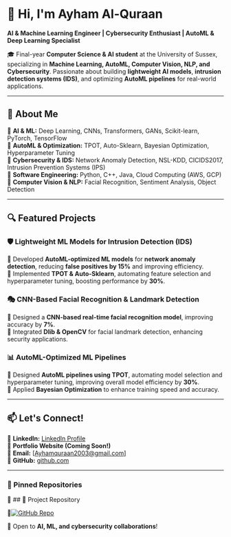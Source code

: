 # 👋 Hi, I'm Ayham Al-Quraan  
**AI & Machine Learning Engineer | Cybersecurity Enthusiast | AutoML & Deep Learning Specialist**

🎓 Final-year **Computer Science & AI student** at the University of Sussex, specializing in **Machine Learning, AutoML, Computer Vision, NLP, and Cybersecurity**. Passionate about building **lightweight AI models**, **intrusion detection systems (IDS)**, and optimizing **AutoML pipelines** for real-world applications.

---

## 🚀 About Me
🔹 **AI & ML:** Deep Learning, CNNs, Transformers, GANs, Scikit-learn, PyTorch, TensorFlow  
🔹 **AutoML & Optimization:** TPOT, Auto-Sklearn, Bayesian Optimization, Hyperparameter Tuning  
🔹 **Cybersecurity & IDS:** Network Anomaly Detection, NSL-KDD, CICIDS2017, Intrusion Prevention Systems (IPS)  
🔹 **Software Engineering:** Python, C++, Java, Cloud Computing (AWS, GCP)  
🔹 **Computer Vision & NLP:** Facial Recognition, Sentiment Analysis, Object Detection  

---

## 🔍 Featured Projects
### 🛡️ **Lightweight ML Models for Intrusion Detection (IDS)**
🔹 Developed **AutoML-optimized ML models** for **network anomaly detection**, reducing **false positives by 15%** and improving efficiency.  
🔹 Implemented **TPOT & Auto-Sklearn**, automating feature selection and hyperparameter tuning, boosting performance by **30%**.  

### 🎭 **CNN-Based Facial Recognition & Landmark Detection**
🔹 Designed a **CNN-based real-time facial recognition model**, improving accuracy by **7%**.  
🔹 Integrated **Dlib & OpenCV** for facial landmark detection, enhancing security applications.  

### 📊 **AutoML-Optimized ML Pipelines**
🔹 Designed **AutoML pipelines using TPOT**, automating model selection and hyperparameter tuning, improving overall model efficiency by **30%**.  
🔹 Applied **Bayesian Optimization** to enhance training speed and accuracy.  

---

## 📫 Let's Connect!
💼 **LinkedIn:** [LinkedIn Profile](https://www.linkedin.com/in/ayham-al-quraan-199397268/)  
📂 **Portfolio Website (Coming Soon!)**  
📩 **Email:** [Ayhamquraan2003@gmail.com]  
🚀 **GitHub:** [github.com](https://github.com/Ayham-AlQuraan/Ayham-alquraan)

---

### 📌 Pinned Repositories
📌 ## 🔗 Project Repository

📌[![GitHub Repo](https://img.shields.io/badge/GitHub-AIAB--Reinforcement--Learning-blue?logo=github)](https://github.com/Ayham-AlQuraan/AIAB-Reinforcement-Learning)



📢 Open to **AI, ML, and cybersecurity collaborations**!
